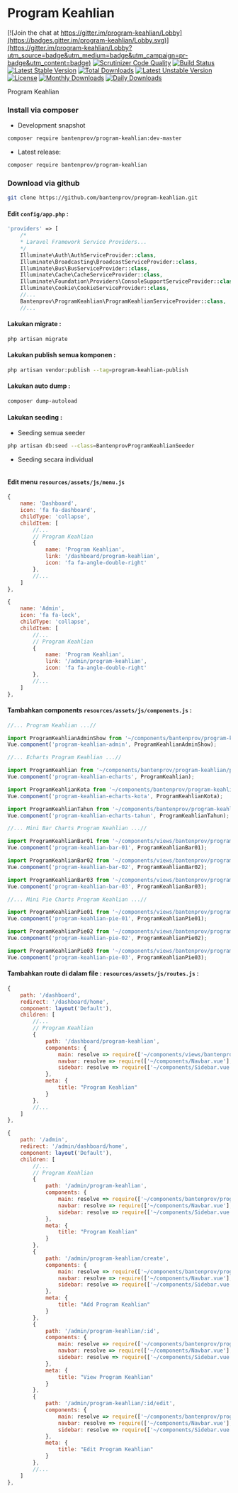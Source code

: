 # Program Keahlian

[![Join the chat at https://gitter.im/program-keahlian/Lobby](https://badges.gitter.im/program-keahlian/Lobby.svg)](https://gitter.im/program-keahlian/Lobby?utm_source=badge&utm_medium=badge&utm_campaign=pr-badge&utm_content=badge)
[![Scrutinizer Code Quality](https://scrutinizer-ci.com/g/bantenprov/program-keahlian/badges/quality-score.png?b=master)](https://scrutinizer-ci.com/g/bantenprov/program-keahlian/?branch=master)
[![Build Status](https://scrutinizer-ci.com/g/bantenprov/program-keahlian/badges/build.png?b=master)](https://scrutinizer-ci.com/g/bantenprov/program-keahlian/build-status/master)
[![Latest Stable Version](https://poser.pugx.org/bantenprov/program-keahlian/v/stable)](https://packagist.org/packages/bantenprov/program-keahlian)
[![Total Downloads](https://poser.pugx.org/bantenprov/program-keahlian/downloads)](https://packagist.org/packages/bantenprov/program-keahlian)
[![Latest Unstable Version](https://poser.pugx.org/bantenprov/program-keahlian/v/unstable)](https://packagist.org/packages/bantenprov/program-keahlian)
[![License](https://poser.pugx.org/bantenprov/program-keahlian/license)](https://packagist.org/packages/bantenprov/program-keahlian)
[![Monthly Downloads](https://poser.pugx.org/bantenprov/program-keahlian/d/monthly)](https://packagist.org/packages/bantenprov/program-keahlian)
[![Daily Downloads](https://poser.pugx.org/bantenprov/program-keahlian/d/daily)](https://packagist.org/packages/bantenprov/program-keahlian)

Program Keahlian

### Install via composer

- Development snapshot

```bash
composer require bantenprov/program-keahlian:dev-master
```

- Latest release:

```bash
composer require bantenprov/program-keahlian
```

### Download via github

```bash
git clone https://github.com/bantenprov/program-keahlian.git

```

#### Edit `config/app.php` :

```php
'providers' => [
    /*
    * Laravel Framework Service Providers...
    */
    Illuminate\Auth\AuthServiceProvider::class,
    Illuminate\Broadcasting\BroadcastServiceProvider::class,
    Illuminate\Bus\BusServiceProvider::class,
    Illuminate\Cache\CacheServiceProvider::class,
    Illuminate\Foundation\Providers\ConsoleSupportServiceProvider::class,
    Illuminate\Cookie\CookieServiceProvider::class,
    //...
    Bantenprov\ProgramKeahlian\ProgramKeahlianServiceProvider::class,
    //...
```

#### Lakukan migrate :

```bash
php artisan migrate
```

#### Lakukan publish semua komponen :

```bash
php artisan vendor:publish --tag=program-keahlian-publish
```

#### Lakukan auto dump :

```bash
composer dump-autoload
```

#### Lakukan seeding :

- Seeding semua seeder

```bash
php artisan db:seed --class=BantenprovProgramKeahlianSeeder
```

- Seeding secara individual

```bash
```

#### Edit menu `resources/assets/js/menu.js`

```javascript
{
    name: 'Dashboard',
    icon: 'fa fa-dashboard',
    childType: 'collapse',
    childItem: [
        //...
        // Program Keahlian
        {
            name: 'Program Keahlian',
            link: '/dashboard/program-keahlian',
            icon: 'fa fa-angle-double-right'
        },
        //...
    ]
},
```

```javascript
{
    name: 'Admin',
    icon: 'fa fa-lock',
    childType: 'collapse',
    childItem: [
        //...
        // Program Keahlian
        {
            name: 'Program Keahlian',
            link: '/admin/program-keahlian',
            icon: 'fa fa-angle-double-right'
        },
        //...
    ]
},
```

#### Tambahkan components `resources/assets/js/components.js` :

```javascript
//... Program Keahlian ...//

import ProgramKeahlianAdminShow from '~/components/bantenprov/program-keahlian/program-keahlian/ProgramKeahlianAdmin.show.vue';
Vue.component('program-keahlian-admin', ProgramKeahlianAdminShow);

//... Echarts Program Keahlian ...//

import ProgramKeahlian from '~/components/bantenprov/program-keahlian/program-keahlian/ProgramKeahlian.chart.vue';
Vue.component('program-keahlian-echarts', ProgramKeahlian);

import ProgramKeahlianKota from '~/components/bantenprov/program-keahlian/program-keahlian/ProgramKeahlianKota.chart.vue';
Vue.component('program-keahlian-echarts-kota', ProgramKeahlianKota);

import ProgramKeahlianTahun from '~/components/bantenprov/program-keahlian/program-keahlian/ProgramKeahlianTahun.chart.vue';
Vue.component('program-keahlian-echarts-tahun', ProgramKeahlianTahun);

//... Mini Bar Charts Program Keahlian ...//

import ProgramKeahlianBar01 from '~/components/views/bantenprov/program-keahlian/program-keahlian/ProgramKeahlianBar01.vue';
Vue.component('program-keahlian-bar-01', ProgramKeahlianBar01);

import ProgramKeahlianBar02 from '~/components/views/bantenprov/program-keahlian/program-keahlian/ProgramKeahlianBar02.vue';
Vue.component('program-keahlian-bar-02', ProgramKeahlianBar02);

import ProgramKeahlianBar03 from '~/components/views/bantenprov/program-keahlian/program-keahlian/ProgramKeahlianBar03.vue';
Vue.component('program-keahlian-bar-03', ProgramKeahlianBar03);

//... Mini Pie Charts Program Keahlian ...//

import ProgramKeahlianPie01 from '~/components/views/bantenprov/program-keahlian/program-keahlian/ProgramKeahlianPie01.vue';
Vue.component('program-keahlian-pie-01', ProgramKeahlianPie01);

import ProgramKeahlianPie02 from '~/components/views/bantenprov/program-keahlian/program-keahlian/ProgramKeahlianPie02.vue';
Vue.component('program-keahlian-pie-02', ProgramKeahlianPie02);

import ProgramKeahlianPie03 from '~/components/views/bantenprov/program-keahlian/program-keahlian/ProgramKeahlianPie03.vue';
Vue.component('program-keahlian-pie-03', ProgramKeahlianPie03);
```

#### Tambahkan route di dalam file : `resources/assets/js/routes.js` :

```javascript
{
    path: '/dashboard',
    redirect: '/dashboard/home',
    component: layout('Default'),
    children: [
        //...
        // Program Keahlian
        {
            path: '/dashboard/program-keahlian',
            components: {
                main: resolve => require(['~/components/views/bantenprov/program-keahlian/program-keahlian/ProgramKeahlianDashboard.vue'], resolve),
                navbar: resolve => require(['~/components/Navbar.vue'], resolve),
                sidebar: resolve => require(['~/components/Sidebar.vue'], resolve)
            },
            meta: {
                title: "Program Keahlian"
            }
        },
        //...
    ]
},
```

```javascript
{
    path: '/admin',
    redirect: '/admin/dashboard/home',
    component: layout('Default'),
    children: [
        //...
        // Program Keahlian
        {
            path: '/admin/program-keahlian',
            components: {
                main: resolve => require(['~/components/bantenprov/program-keahlian/program-keahlian/ProgramKeahlian.index.vue'], resolve),
                navbar: resolve => require(['~/components/Navbar.vue'], resolve),
                sidebar: resolve => require(['~/components/Sidebar.vue'], resolve)
            },
            meta: {
                title: "Program Keahlian"
            }
        },
        {
            path: '/admin/program-keahlian/create',
            components: {
                main: resolve => require(['~/components/bantenprov/program-keahlian/program-keahlian/ProgramKeahlian.add.vue'], resolve),
                navbar: resolve => require(['~/components/Navbar.vue'], resolve),
                sidebar: resolve => require(['~/components/Sidebar.vue'], resolve)
            },
            meta: {
                title: "Add Program Keahlian"
            }
        },
        {
            path: '/admin/program-keahlian/:id',
            components: {
                main: resolve => require(['~/components/bantenprov/program-keahlian/program-keahlian/ProgramKeahlian.show.vue'], resolve),
                navbar: resolve => require(['~/components/Navbar.vue'], resolve),
                sidebar: resolve => require(['~/components/Sidebar.vue'], resolve)
            },
            meta: {
                title: "View Program Keahlian"
            }
        },
        {
            path: '/admin/program-keahlian/:id/edit',
            components: {
                main: resolve => require(['~/components/bantenprov/program-keahlian/program-keahlian/ProgramKeahlian.edit.vue'], resolve),
                navbar: resolve => require(['~/components/Navbar.vue'], resolve),
                sidebar: resolve => require(['~/components/Sidebar.vue'], resolve)
            },
            meta: {
                title: "Edit Program Keahlian"
            }
        },
        //...
    ]
},
```
